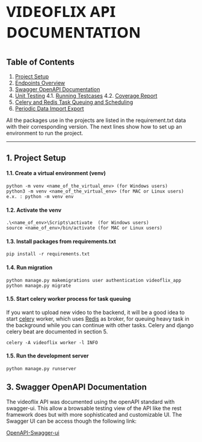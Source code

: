 <p style="font-family: system-ui, sans-serif;font-size:40px; font-weight:700">
VIDEOFLIX API DOCUMENTATION
</p>

## Table of Contents

1. [Project Setup](#project-setup)
2. [Endpoints Overview](#endpoints-overview)
3. [Swagger OpenAPI Documentation](#swagger-openapi-documentation)
4. [Unit Testing](#unit-testing)
   4.1. [Running Testcases](#running-testcases)
   4.2. [Coverage Report](#coverage-report)
5. [Celery and Redis Task Queuing and Scheduling](#task-scheduling)
6. [Periodic Data Import Export](#db-export)

All the packages use in the projects are listed in the requirement.txt data with their corresponding version. The next lines show how to set up an environment to run the project.

---

## 1. Project Setup

#### 1.1. Create a virtual environment (venv)

    python -m venv <name_of_the_virtual_env> (for Windows users)
    python3 -m venv <name_of_the_virtual_env> (for MAC or Linux users)
    e.x. : python -m venv env

#### 1.2. Activate the venv

    .\<name_of_env>\Scripts\activate  (for Windows users)
    source <name_of_env>/bin/activate (for MAC or Linux users)

#### 1.3. Install packages from requirements.txt

    pip install -r requirements.txt

#### 1.4. Run migration

    python manage.py makemigrations user authentication videoflix_app
    python manage.py migrate

#### 1.5. Start celery worker process for task queuing

If you want to upload new video to the backend, it will be a good idea to start <a href="https://docs.celeryq.dev/en/stable/django/first-steps-with-django.html#starting-the-worker-process" target="_blank">celery</a> worker, which uses <a href="https://docs.celeryq.dev/en/stable/getting-started/backends-and-brokers/redis.html" target="_blank">Redis</a> as broker, for queuing heavy task in the background while you can continue with other tasks. Celery and django celery beat are documented in section 5.

    celery -A videoflix worker -l INFO

#### 1.5. Run the development server

    python manage.py runserver

## 3. Swagger OpenAPI Documentation

The videoflix API was documented using the openAPI standard with swagger-ui. This allow a browsable testing view of the API like the rest framework does but with more sophisticated and customizable UI. The Swagger UI can be access though the following link:

<a href="http://localhost:8000/swagger/" target="_blank">OpenAPI-Swagger-ui</a>

